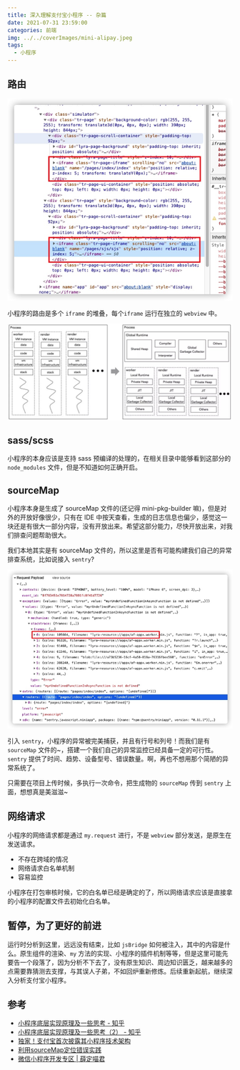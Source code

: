 ```yaml
---
title: 深入理解支付宝小程序 -- 杂篇
date: 2021-07-31 23:59:00
categories: 前端
img: ../../coverImages/mini-alipay.jpeg
tags:
  - 小程序
---
```


## 路由
![](/images/16277437284539.jpg)

小程序的路由是多个 `iframe` 的堆叠，每个`iframe` 运行在独立的 `webview` 中。

![](/images/16277438543708.jpg)

## sass/scss
小程序的本身应该是支持 sass 预编译的处理的，在相关目录中能够看到这部分的 `node_modules` 文件，但是不知道如何正确开启。

## sourceMap
小程序本身是生成了 sourceMap 文件的(还记得 mini-pkg-builder 嘛)，但是对外的开放好像很少，只有在 IDE 中按天查看，生成的日志信息也偏少，感觉这一块还是有很大一部分内容，没有开放出来。希望这部分能力，尽快开放出来，对我们排查问题帮助很大。

我们本地其实是有 sourceMap 文件的，所以这里是否有可能构建我们自己的异常排查系统，比如说接入 `sentry`? 

![](/images/16277471509237.jpg)

引入 `sentry`，小程序的异常被完美捕获，并且有行号和列号！而我们是有 `sourceMap` 文件的~，搭建一个我们自己的异常监控已经具备一定的可行性。`sentry` 提供了时间、趋势、设备型号、错误数量。啊，再也不想用那个简陋的异常系统了。

只需要在项目上传时候，多执行一次命令，把生成物的 `sourceMap` 传到 `sentry` 上面，想想真是美滋滋~


## 网络请求
小程序的网络请求都是通过 `my.request` 进行，不是 `webview` 部分发送，是原生在发送请求。

* 不存在跨域的情况
* 网络请求白名单机制
* 容易监控

小程序在打包审核时候，它的白名单已经是确定的了，所以网络请求应该是直接拿的小程序的配置文件去初始化白名单。


## 暂停，为了更好的前进
运行时分析到这里，远远没有结束，比如 `jsBridge` 如何被注入，其中的内容是什么。原生组件的渲染、`my` 方法的实现、小程序的插件机制等等，但是这里可能先要告一个段落了，因为分析不下去了，没有原生知识、周边知识匮乏，越来越多的点需要靠猜测去支撑，与其误人子弟，不如回炉重新修炼。后续重新起航，继续深入分析支付宝小程序。


## 参考

- [小程序底层实现原理及一些思考 - 知乎](https://zhuanlan.zhihu.com/p/81775922)
- [小程序底层实现原理及一些思考（2） - 知乎](https://zhuanlan.zhihu.com/p/121815358)
- [独家！支付宝首次披露其小程序技术架构](https://mp.weixin.qq.com/s/PX7b_qV6tYKnN3ecoz9Ehw)
- [利用sourceMap定位错误实践](https://juejin.cn/post/6882265367251517447)
- [微信小程序开发专区 | 薛定喵君](http://tiaocaoer.com/xcx_study/)